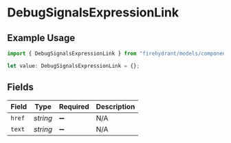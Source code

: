 # DebugSignalsExpressionLink

## Example Usage

```typescript
import { DebugSignalsExpressionLink } from "firehydrant/models/components";

let value: DebugSignalsExpressionLink = {};
```

## Fields

| Field              | Type               | Required           | Description        |
| ------------------ | ------------------ | ------------------ | ------------------ |
| `href`             | *string*           | :heavy_minus_sign: | N/A                |
| `text`             | *string*           | :heavy_minus_sign: | N/A                |